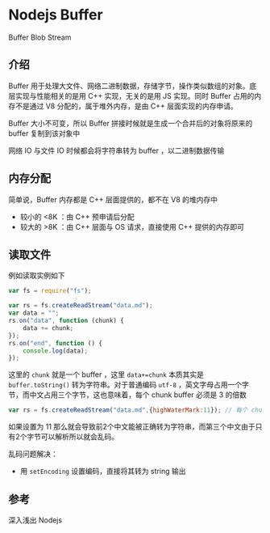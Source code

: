 # Nodejs Buffer



Buffer Blob Stream

## 介绍

Buffer 用于处理大文件、网络二进制数据，存储字节，操作类似数组的对象。底层实现与性能相关的是用 C++ 实现，无关的是用 JS 实现。同时 Buffer 占用的内存不是通过 V8 分配的，属于堆外内存，是由 C++ 层面实现的内存申请。

Buffer 大小不可变，所以 Buffer 拼接时候就是生成一个合并后的对象将原来的 buffer 复制到该对象中

网络 IO 与文件 IO 时候都会将字符串转为 buffer ，以二进制数据传输



## 内存分配

简单说，Buffer 内存都是 C++ 层面提供的，都不在 V8 的堆内存中

* 较小的 <8K ：由 C++ 预申请后分配
* 较大的 >8K ：由 C++ 层面与 OS 请求，直接使用 C++ 提供的内存即可





## 读取文件

例如读取实例如下

```js
var fs = require("fs");

var rs = fs.createReadStream("data.md");
var data = "";
rs.on("data", function (chunk) {
	data += chunk;
});
rs.on("end", function () {
	console.log(data);
});

```

这里的 `chunk`  就是一个 buffer ，这里 `data+=chunk` 本质其实是 `buffer.toString()` 转为字符串。对于普通编码 `utf-8` ，英文字母占用一个字节，而中文占用三个字节，这也意味着，每个 chunk buffer 必须是 3 的倍数

```js
var rs = fs.createReadStream("data.md",{highWaterMark:11}); // 每个 chunk 是 11 个字节
```

如果设置为 11 那么就会导致前2个中文能被正确转为字符串，而第三个中文由于只有2个字节可以解析所以就会乱码。



乱码问题解决：

* 用 `setEncoding` 设置编码，直接将其转为 string 输出









## 参考

深入浅出 Nodejs
